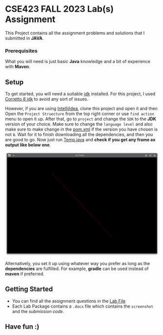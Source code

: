 # CSE423 FALL 2023 Lab(s) Assignment

This Project contains all the assignment problems and solutions that I submitted in
**JAVA**.

### Prerequisites

What you will need is just basic **Java** knowledge and a bit of experience with **Maven**.

## Setup

To get started, you will need a suitable [jdk](https://www.oracle.com/java/technologies/downloads/) installed.
For this project, I used [Corretto 8 jdk](https://docs.aws.amazon.com/corretto/latest/corretto-8-ug/downloads-list.html)
to avoid any sort of issues.

However, if you are using [IntellijIdea](https://www.jetbrains.com/idea/), clone this project
and open it and then Open the `Project Struecture` from the top
right corner or use `find action` menu to open it up.
After that, go to `project` and change the `SDK`
to the **JDK** version of your choice.
Make sure to change the `language level` and
also make sure to make change in the [pom.xml](pom.xml) if the version you have chosen is not `8`.
Wait for it to finish downloading all the
dependencies, and then you are good to go.
Now just run [Temp.java](src/main/java/Temp.java) and **check if you get any frame as output like
below one**.

![After running `Temp.java` you should get an output frame like this.](/screenshots/Basic%20Frame.png "Basic Frame Output")

Alternatively, you set it up using whatever way you prefer as long as the **dependencies** are fulfilled.
For example, **gradle** can be used instead of **maven** if preferred.

## Getting Started

* You can find all the assignment questions in the [Lab File](/src/main/java/Lab%20Files)
* Each Lab Package contains a `.docx` file which contains the `screenshot` and the _submission code_.

## Have fun :)
